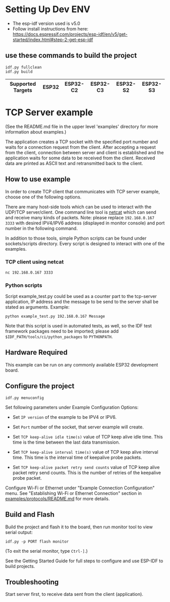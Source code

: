 # Setting Up Dev ENV

- The esp-idf version used is v5.0
- Follow install instructions from here: https://docs.espressif.com/projects/esp-idf/en/v5/get-started/index.html#step-2-get-esp-idf

## use these commands to build the project
```
idf.py fullclean
idf.py build
```

| Supported Targets | ESP32 | ESP32-C2 | ESP32-C3 | ESP32-S2 | ESP32-S3 |
| ----------------- | ----- | -------- | -------- | -------- | -------- |


# TCP Server example

(See the README.md file in the upper level 'examples' directory for more information about examples.)

The application creates a TCP socket with the specified port number and waits for a connection request from the client. After accepting a request from the client, connection between server and client is established and the application waits for some data to be received from the client. Received data are printed as ASCII text and retransmitted back to the client.

## How to use example

In order to create TCP client that communicates with TCP server example, choose one of the following options.

There are many host-side tools which can be used to interact with the UDP/TCP server/client.
One command line tool is [netcat](http://netcat.sourceforge.net) which can send and receive many kinds of packets.
Note: please replace `192.168.0.167 3333` with desired IPV4/IPV6 address (displayed in monitor console) and port number in the following command.

In addition to those tools, simple Python scripts can be found under sockets/scripts directory. Every script is designed to interact with one of the examples.

### TCP client using netcat
```
nc 192.168.0.167 3333
```

### Python scripts
Script example_test.py could be used as a counter part to the tcp-server application,
IP address and the message to be send to the server shall be stated as arguments. Example:

```
python example_test.py 192.168.0.167 Message
```
Note that this script is used in automated tests, as well, so the IDF test framework packages need to be imported;
please add `$IDF_PATH/tools/ci/python_packages` to `PYTHONPATH`.

## Hardware Required

This example can be run on any commonly available ESP32 development board.

## Configure the project

```
idf.py menuconfig
```

Set following parameters under Example Configuration Options:

* Set `IP version` of the example to be IPV4 or IPV6.

* Set `Port` number of the socket, that server example will create.

* Set `TCP keep-alive idle time(s)` value of TCP keep alive idle time. This time is the time between the last data transmission.

* Set `TCP keep-alive interval time(s)` value of TCP keep alive interval time. This time is the interval time of keepalive probe packets.

* Set `TCP keep-alive packet retry send counts` value of TCP keep alive packet retry send counts. This is the number of retries of the keepalive probe packet.

Configure Wi-Fi or Ethernet under "Example Connection Configuration" menu. See "Establishing Wi-Fi or Ethernet Connection" section in [examples/protocols/README.md](../../README.md) for more details.

## Build and Flash

Build the project and flash it to the board, then run monitor tool to view serial output:

```
idf.py -p PORT flash monitor
```

(To exit the serial monitor, type ``Ctrl-]``.)

See the Getting Started Guide for full steps to configure and use ESP-IDF to build projects.


## Troubleshooting

Start server first, to receive data sent from the client (application).
